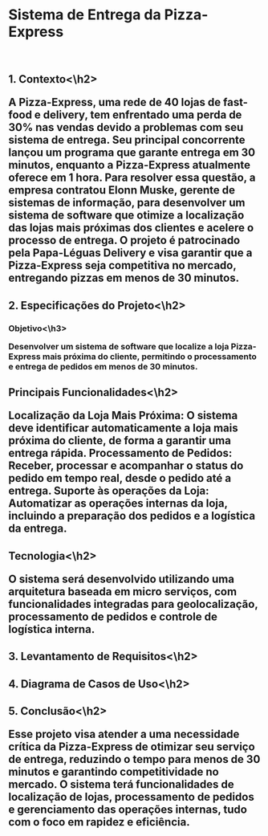 <h1>Sistema de Entrega da Pizza-Express</h1>
<br>
<h2>1. Contexto<\h2>
<p>A Pizza-Express, uma rede de 40 lojas de fast-food e delivery, tem enfrentado uma perda de 30% nas vendas devido a problemas com seu sistema de entrega. Seu principal concorrente lançou um programa que garante entrega em 30 minutos, enquanto a Pizza-Express atualmente oferece em 1 hora. Para resolver essa questão, a empresa contratou Elonn Muske, gerente de sistemas de informação, para desenvolver um sistema de software que otimize a localização das lojas mais próximas dos clientes e acelere o processo de entrega.
O projeto é patrocinado pela Papa-Léguas Delivery e visa garantir que a Pizza-Express seja competitiva no mercado, entregando pizzas em menos de 30 minutos.</p>
<h2>2. Especificações do Projeto<\h2>
<h3>Objetivo<\h3>
<p>Desenvolver um sistema de software que localize a loja Pizza-Express mais próxima do cliente, permitindo o processamento e entrega de pedidos em menos de 30 minutos.</p>
<h2>Principais Funcionalidades<\h2>
<p>Localização da Loja Mais Próxima: O sistema deve identificar automaticamente a loja mais próxima do cliente, de forma a garantir uma entrega rápida.
Processamento de Pedidos: Receber, processar e acompanhar o status do pedido em tempo real, desde o pedido até a entrega.
Suporte às operações da Loja: Automatizar as operações internas da loja, incluindo a preparação dos pedidos e a logística da entrega.</p>
<h2>Tecnologia<\h2>
<p>O sistema será desenvolvido utilizando uma arquitetura baseada em micro serviços, com funcionalidades integradas para geolocalização, processamento de pedidos e controle de logística interna.</p>
<h2>3. Levantamento de Requisitos<\h2>
<h2>4. Diagrama de Casos de Uso<\h2>
<h2>5. Conclusão<\h2>
<p>Esse projeto visa atender a uma necessidade crítica da Pizza-Express de otimizar seu serviço de entrega, reduzindo o tempo para menos de 30 minutos e garantindo competitividade no mercado. O sistema terá funcionalidades de localização de lojas, processamento de pedidos e gerenciamento das operações internas, tudo com o foco em rapidez e eficiência.</p>

















